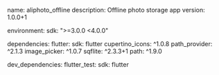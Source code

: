 name: aliphoto_offline
description: Offline photo storage app
version: 1.0.0+1

environment:
  sdk: ">=3.0.0 <4.0.0"

dependencies:
  flutter:
    sdk: flutter
  cupertino_icons: ^1.0.8
  path_provider: ^2.1.3
  image_picker: ^1.0.7
  sqflite: ^2.3.3+1
  path: ^1.9.0

dev_dependencies:
  flutter_test:
    sdk: flutter